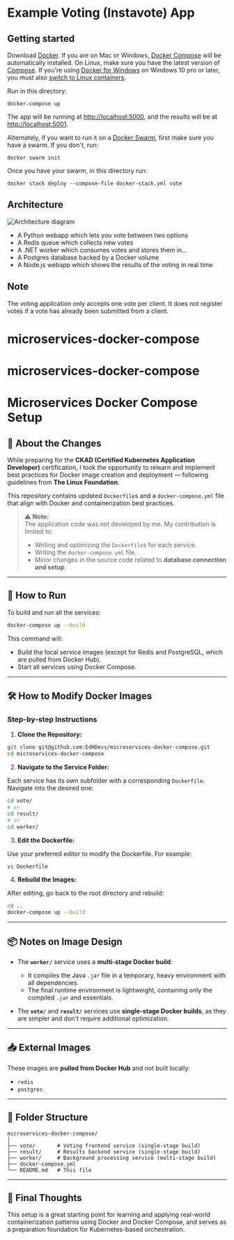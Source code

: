 Example Voting (Instavote) App
=========

Getting started
---------------

Download [Docker](https://www.docker.com/products/overview). If you are on Mac or Windows, [Docker Compose](https://docs.docker.com/compose) will be automatically installed. On Linux, make sure you have the latest version of [Compose](https://docs.docker.com/compose/install/). If you're using [Docker for Windows](https://docs.docker.com/docker-for-windows/) on Windows 10 pro or later, you must also [switch to Linux containers](https://docs.docker.com/docker-for-windows/#switch-between-windows-and-linux-containers).

Run in this directory:
```
docker-compose up
```
The app will be running at [http://localhost:5000](http://localhost:5000), and the results will be at [http://localhost:5001](http://localhost:5001).

Alternately, if you want to run it on a [Docker Swarm](https://docs.docker.com/engine/swarm/), first make sure you have a swarm. If you don't, run:
```
docker swarm init
```
Once you have your swarm, in this directory run:
```
docker stack deploy --compose-file docker-stack.yml vote
```

Architecture
-----

![Architecture diagram](architecture.png)

* A Python webapp which lets you vote between two options
* A Redis queue which collects new votes
* A .NET worker which consumes votes and stores them in…
* A Postgres database backed by a Docker volume
* A Node.js webapp which shows the results of the voting in real time


Note
----

The voting application only accepts one vote per client. It does not register votes if a vote has already been submitted from a client.
# microservices-docker-compose
# microservices-docker-compose


# Microservices Docker Compose Setup

## 🔧 About the Changes

While preparing for the **CKAD (Certified Kubernetes Application Developer)** certification, I took the opportunity to relearn and implement best practices for Docker image creation and deployment — following guidelines from **The Linux Foundation**.

This repository contains updated `Dockerfile`s and a `docker-compose.yml` file that align with Docker and containerization best practices.

> ⚠️ **Note:**  
> The application code was not developed by me. My contribution is limited to:
> - Writing and optimizing the `Dockerfile`s for each service.
> - Writing the `docker-compose.yml` file.
> - Minor changes in the source code related to **database connection and setup**.

---

## 🚀 How to Run

To build and run all the services:

```bash
docker-compose up --build
```

This command will:
- Build the local service images (except for Redis and PostgreSQL, which are pulled from Docker Hub).
- Start all services using Docker Compose.

---

## 🛠️ How to Modify Docker Images

### Step-by-step Instructions

1. **Clone the Repository:**

```bash
git clone git@github.com:EdHDevs/microservices-docker-compose.git
cd microservices-docker-compose
```

2. **Navigate to the Service Folder:**

Each service has its own subfolder with a corresponding `Dockerfile`. Navigate into the desired one:

```bash
cd vote/
# or
cd result/
# or
cd worker/
```

3. **Edit the Dockerfile:**

Use your preferred editor to modify the Dockerfile. For example:

```bash
vi Dockerfile
```

4. **Rebuild the Images:**

After editing, go back to the root directory and rebuild:

```bash
cd ..
docker-compose up --build
```

---

## 📦 Notes on Image Design

- The **`worker/`** service uses a **multi-stage Docker build**:
  - It compiles the Java `.jar` file in a temporary, heavy environment with all dependencies.
  - The final runtime environment is lightweight, containing only the compiled `.jar` and essentials.

- The **`vote/`** and **`result/`** services use **single-stage Docker builds**, as they are simpler and don't require additional optimization.

---

## 📥 External Images

These images are **pulled from Docker Hub** and not built locally:

- `redis`
- `postgres`

---

## 📁 Folder Structure

```
microservices-docker-compose/
│
├── vote/       # Voting frontend service (single-stage build)
├── result/     # Results backend service (single-stage build)
├── worker/     # Background processing service (multi-stage build)
├── docker-compose.yml
└── README.md   # This file
```

---

## 🧠 Final Thoughts

This setup is a great starting point for learning and applying real-world containerization patterns using Docker and Docker Compose, and serves as a preparation foundation for Kubernetes-based orchestration.


